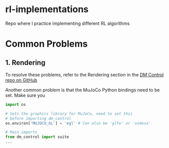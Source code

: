 # rl-implementations
Repo where I practice implementing different RL algorithms

# Common Problems
## 1. Rendering 
To resolve these problems, refer to the Rendering section in the [DM Control repo on GitHub](https://github.com/google-deepmind/dm_control)

Another common problem is that the MuJoCo Python bindings need to be set. Make sure you 
```python
import os 

# Sets the graphics library for MuJoCo, need to set this 
# before importing dm_control 
os.environ['MUJOCO_GL'] = 'egl' # Can also be 'glfw' or 'osmesa'

# Main imports 
from dm_control import suite
...
```